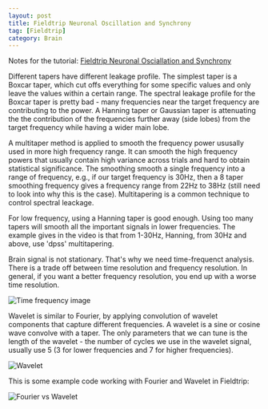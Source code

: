 ```yaml
---
layout: post
title: Fieldtrip Neuronal Oscillation and Synchrony
tag: [Fieldtrip]
category: Brain
---
```


Notes for the tutorial: [Fieldtrip Neuronal Osciallation and Synchrony](https://www.youtube.com/watch?v=dHTuzMsjVJA&list=PLbVcEw60xnKNSXSKMAoBpTJ9BFFnxw21p&index=2)

Different tapers have different leakage profile. The simplest taper is a Boxcar taper, which cut offs everything for some specific values and only leave the values within a certain range. The spectral leakage profile for the Boxcar taper is pretty bad - many frequencies near the target frequency are contributing to the power. A Hanning taper or Gaussian taper is attenuating the the contribution of the frequencies further away (side lobes) from the target frequency while having a wider main lobe.

A multitaper method is applied to smooth the frequency power ususally used in more high frequency range. It can smooth the high frequency powers that usually contain high variance across trials and hard to obtain statistical significance. The smoothing smooth a single frequency into a range of frequency, e.g., if our target frequency is 30Hz, then a 8 taper smoothing frequency gives a frequency range from 22Hz to 38Hz (still need to look into why this is the case). Multitapering is a common technique to control spectral leackage. 

For low frequency, using a Hanning taper is good enough. Using too many tapers will smooth all the important signals in lower frequencies. The example gives in the video is that from 1-30Hz, Hanning, from 30Hz and above, use 'dpss' multitapering.

Brain signal is not stationary. That's why we need time-frequenct analysis. There is a trade off between time resolution and frequency resolution. In general, if you want a better frequency resolution, you end up with a worse time resolution.

![Time frequency image](https://lh3.googleusercontent.com/33GId_NrnktLl2k62MvimVrHWP6Uc-V9Yji10_dpB9p8pkJ9Aw6vk7b6wAipPrLRvnCYmpm2sAZksST6OhYZ9Af3JP7_YjlWM0HG6DSTdcWdYEv6HP8koISs3fkRHgoIJKh16qM85YFzY2sd6IMQ-k47Fvf1yItIYiDZNl9zb3K2IiMJ1wVKdn5pOVhY2zkoFdGwkm9xkpfQNocftDjMNn4JrOgYzNknGY1pqbEzjGrh9-STIRw7Sdqdz_sADHrbrShKs265Zx0UpI7iV9MlxO37463taOs9aIRCp1O4U741DiYFLLh1kOFw1rDMn5VRMchUfUiDTq3jI6BoLRQ3ncaLiuJQ0487o0ZOuLwE8pIl3D6iuiS44ND5atx46mH3My-ieD3MEiV-0xDpDMBA-nYaD73QfcWQCLFoT8ZxRP08pv3HyRUKJeHqe89hkDijjZ464z7m8hXcpuxyx2MX54ek8dkYKMkogK76AQV6d1qpQE_woNZwT_FyTDR3fUFYzSuSu1bYq88MDGRan3vdpBNYqrMEG8v4UfEtnxPMQQ_vdsjp_XRHyxdQKNZgcbhnS7lG-VZgeG6hoiv6kO8ZcpS9fiQyi0iNfyHhq4zGgrkXYphZ1MNdinpkTnUSJvJxDZYuajN0LJ-gAzsPmx92vU8CipjDqQVV8WafCajp3yfxxCbSxm7q9YL5LqbX=w1840-h1312-no)


Wavelet is similar to Fourier, by applying convolution of wavelet components that capture different frequencies. A wavelet is a sine or cosine wave convolve with a taper. The only parameters that we can tune is the length of the wavelet - the number of cycles we use in the wavelet signal, usually use 5 (3 for lower frequencies and 7 for higher frequencies).

![Wavelet](https://lh3.googleusercontent.com/FVla2LhmJFtcaM2qtY9XOCLDc2mrtoTAaQkwqDmzuBmL_yKOBl90ejxVJI8MBJStdysjcOYIBzawnVSCgdjku7_x5h255di9QtlaKZv8CeMWsZ2fr0veGvjkHSHZQd1kf5hu_sFkHSO4BnLRSdNI65CkL1BwoF6K-SUnME4wcAiBzNYBYbQlUJFvLbu4iBAXES1MJxUs9IbiflYSdaeueBq7-XV22lcWL9vWnc0nZd9RrPJOICEdm5jesRAIUFDgkM0AcAjNQF2h3mF0zwPcR89T-8_qw3eMs97rJ1ZXxeSHbbcYtB2vQip9KgdeGd6zLiIt8pSAoTOwiz6dJPEu0M80pob2QgsGm6Jt0ZEsFHzfDR-I9Y4gN52HsI4yoIMoIU_x0MVCKaKzVKJzJA-MjNGvZbUfofvAPzsIgQkkT6rowdbBp-oxcKTRUd7GVLN6Bfh0MzGD0FjJfu12qvkapLJBlj_cX06L1H4qD561komdeDdJsHfHJLD4wsSZ211Wcshgc-KylwShBEG6KGZB2A01VpXv9xAbZvt2KykQfL3EN6jZLVSPnXv09MqoHxg77ZY2FZtEOUN_h5MBY3XNJArA-cLMDiieq81kD1u4r2c4vh0qSgymgRA1g5_1_BFOZ3CZ4_S0BGWoGmFZYLpIsaMz4WVXW_j06_abcv6WM8omjk3G2v-ll9xYXAyj=w1784-h1258-no)

This is some example code working with  Fourier and Wavelet in Fieldtrip:

![Fourier vs Wavelet](https://lh3.googleusercontent.com/nWgyemhCkLMnKxkCmanqXxJwl9yRCYvhGGMwxltQOVsmFtq1-ZWFXSGDpsmalLElIUKJcmLasxwC7zwCroso_PP1QRn2DUKr1iVKpjELayzbsQCJaPYCX7mVNDUJHybosSoQwsd2zNnAf7H9SHjrzotHhUp2zz1RB20owgH1oWOg9OvwiVwxDpm8hGl73Qr37GAdYbq20z70jFEJdsHz3UmjRZRbN32e9yCBAn7zpKAt6FtNPxS5dM2x7h8hIll_pGJyqqtucLa_SJLRlr0ugghPzX-IsOjbTyR9yHrKBVTln_o1FQWV7DiusoFWES18FSbHpyfJT4mEPNhexz4ZwGDOAF8Z3IP4u_NZ9L_I-n0_xM5ZuF_9r10-mDMq-RRbrwn_RyP2xt-wkjU9M26tlbXGtLTJPaDwhmYhfAZEpZaoBCkAkbqofSXQ_YLH-MJoPXuPhRmwuyMbJU1M8jZVTyYcyrDs45AifDN3n7BzBpTJzWVopHzSMC2f95rCYR5xdWSdKO-ZGlH2gvk96jvxRh7bHp3BCYi3Y42W0DX_9Ahx3ve9lXCbscNTqXbS2PP8DbtIINaZOBfvYiCwCTWLc9tqUUZF5E5y33ALmtLgQSBQJ8cxtjN3OYhBak3C73rB0evtkai0lWz_TzqyBzW7G1l2RlOsbhMS6dLkKEmfDdsF4qBO-OvnV2TsAIvQ=w1806-h768-no)
<!--stackedit_data:
eyJoaXN0b3J5IjpbNDY3NjEzNzgzLDEzMzY0OTc2NDUsMTM4OD
UyNTUyMCwtMjA4NjExMjMwMiwtOTg1NTE1ODYsLTIwMDA1MzQ3
OTNdfQ==
-->